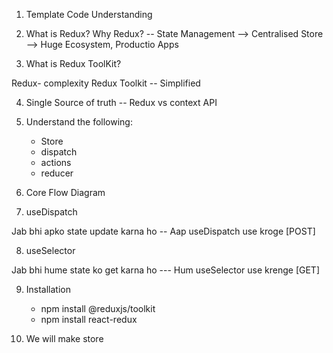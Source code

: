 1. Template Code Understanding

2. What is Redux? Why Redux? -- State Management --> Centralised Store --> Huge Ecosystem, Productio Apps

3. What is Redux ToolKit?

Redux-  complexity
Redux Toolkit -- Simplified

4. Single Source of truth -- Redux vs context API

5. Understand the following:
    - Store
    - dispatch
    - actions
    - reducer

6. Core Flow Diagram

7. useDispatch

Jab bhi apko state update karna ho -- Aap useDispatch use kroge [POST]

8. useSelector

Jab bhi hume state ko get karna ho --- Hum useSelector use krenge [GET]

9. Installation

    - npm install @reduxjs/toolkit
    - npm install react-redux


10. We will make store


